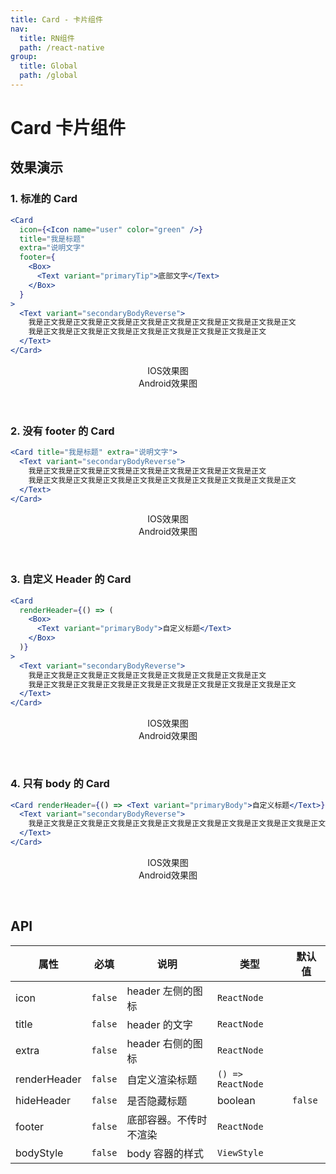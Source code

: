 ```yaml
---
title: Card - 卡片组件
nav:
  title: RN组件
  path: /react-native
group:
  title: Global
  path: /global
---
```


# Card 卡片组件

## 效果演示

### 1. 标准的 Card

```jsx | pure
<Card
  icon={<Icon name="user" color="green" />}
  title="我是标题"
  extra="说明文字"
  footer={
    <Box>
      <Text variant="primaryTip">底部文字</Text>
    </Box>
  }
>
  <Text variant="secondaryBodyReverse">
    我是正文我是正文我是正文我是正文我是正文我是正文我是正文我是正文我是正文
    我是正文我是正文我是正文我是正文我是正文我是正文我是正文我是正文
  </Text>
</Card>
```

<center>
  <div style={{ display: 'flex', width: 750 }}>
    <div style={{ width: 375 }}>IOS效果图</div>
    <div style={{ width: 375 }}>Android效果图</div>
  </div>
</center>
<center>
  <figure>
    <img
      alt=""
      src="https://td-dev-public.oss-cn-hangzhou.aliyuncs.com/maoyes-app/1607514164797819749.png"
      style={{ width: 375, marginRight: 10, border: "1px solid #ddd" }}
    />
    <img
      alt=""
      src="https://timgsa.baidu.com/timg?image&quality=80&size=b9999_10000&sec=1607430991524&di=24c0bf75a6d0efeff1c48e13829eca72&imgtype=0&src=http%3A%2F%2Fattach.bbs.miui.com%2Fforum%2F201308%2F23%2F220651x9b0h4kru904ozre.jpg"
      style={{ width: 375, border: "1px solid #ddd" }}
    />
  </figure>
</center>

### 2. 没有 footer 的 Card

```jsx | pure
<Card title="我是标题" extra="说明文字">
  <Text variant="secondaryBodyReverse">
    我是正文我是正文我是正文我是正文我是正文我是正文我是正文我是正文
    我是正文我是正文我是正文我是正文我是正文我是正文我是正文我是正文我是正文
  </Text>
</Card>
```

<center>
  <div style={{ display: 'flex', width: 750 }}>
    <div style={{ width: 375 }}>IOS效果图</div>
    <div style={{ width: 375 }}>Android效果图</div>
  </div>
</center>
<center>
  <figure>
    <img
      alt=""
      src="https://td-dev-public.oss-cn-hangzhou.aliyuncs.com/maoyes-app/1607514257388033912.png"
      style={{ width: 375, marginRight: 10, border: "1px solid #ddd" }}
    />
    <img
      alt=""
      src="https://timgsa.baidu.com/timg?image&quality=80&size=b9999_10000&sec=1607430991524&di=24c0bf75a6d0efeff1c48e13829eca72&imgtype=0&src=http%3A%2F%2Fattach.bbs.miui.com%2Fforum%2F201308%2F23%2F220651x9b0h4kru904ozre.jpg"
      style={{ width: 375, border: "1px solid #ddd" }}
    />
  </figure>
</center>

### 3. 自定义 Header 的 Card

```jsx | pure
<Card
  renderHeader={() => (
    <Box>
      <Text variant="primaryBody">自定义标题</Text>
    </Box>
  )}
>
  <Text variant="secondaryBodyReverse">
    我是正文我是正文我是正文我是正文我是正文我是正文我是正文我是正文
    我是正文我是正文我是正文我是正文我是正文我是正文我是正文我是正文我是正文
  </Text>
</Card>
```

<center>
  <div style={{ display: 'flex', width: 750 }}>
    <div style={{ width: 375 }}>IOS效果图</div>
    <div style={{ width: 375 }}>Android效果图</div>
  </div>
</center>
<center>
  <figure>
    <img
      alt=""
      src="https://td-dev-public.oss-cn-hangzhou.aliyuncs.com/maoyes-app/1607514356040261698.png"
      style={{ width: 375, marginRight: 10, border: "1px solid #ddd" }}
    />
    <img
      alt=""
      src="https://timgsa.baidu.com/timg?image&quality=80&size=b9999_10000&sec=1607430991524&di=24c0bf75a6d0efeff1c48e13829eca72&imgtype=0&src=http%3A%2F%2Fattach.bbs.miui.com%2Fforum%2F201308%2F23%2F220651x9b0h4kru904ozre.jpg"
      style={{ width: 375, border: "1px solid #ddd" }}
    />
  </figure>
</center>

### 4. 只有 body 的 Card

```jsx | pure
<Card renderHeader={() => <Text variant="primaryBody">自定义标题</Text>} hideHeader>
  <Text variant="secondaryBodyReverse">
    我是正文我是正文我是正文我是正文我是正文我是正文我是正文我是正文我是正文我是正文我是正文我是正文我是正文我是正文我是正文我是正文我是正文
  </Text>
</Card>
```

<center>
  <div style={{ display: 'flex', width: 750 }}>
    <div style={{ width: 375 }}>IOS效果图</div>
    <div style={{ width: 375 }}>Android效果图</div>
  </div>
</center>
<center>
  <figure>
    <img
      alt=""
      src="https://td-dev-public.oss-cn-hangzhou.aliyuncs.com/maoyes-app/1607514417328538607.png"
      style={{ width: 375, marginRight: 10, border: "1px solid #ddd" }}
    />
    <img
      alt=""
      src="https://timgsa.baidu.com/timg?image&quality=80&size=b9999_10000&sec=1607430991524&di=24c0bf75a6d0efeff1c48e13829eca72&imgtype=0&src=http%3A%2F%2Fattach.bbs.miui.com%2Fforum%2F201308%2F23%2F220651x9b0h4kru904ozre.jpg"
      style={{ width: 375, border: "1px solid #ddd" }}
    />
  </figure>
</center>

## API

| 属性         | 必填    | 说明                   | 类型              | 默认值  |
| ------------ | ------- | ---------------------- | ----------------- | ------- |
| icon         | `false` | header 左侧的图标      | `ReactNode`       |         |
| title        | `false` | header 的文字          | `ReactNode`       |         |
| extra        | `false` | header 右侧的图标      | `ReactNode`       |         |
| renderHeader | `false` | 自定义渲染标题         | `() => ReactNode` |         |
| hideHeader   | `false` | 是否隐藏标题           | boolean           | `false` |
| footer       | `false` | 底部容器。不传时不渲染 | `ReactNode`       |         |
| bodyStyle    | `false` | body 容器的样式        | `ViewStyle`       |         |
